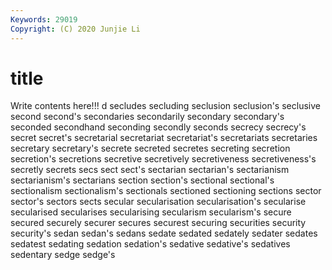 ```yaml
---
Keywords: 29019
Copyright: (C) 2020 Junjie Li
---
```


# title

Write contents here!!!
d 
secludes 
secluding 
seclusion
seclusion's 
seclusive 
second 
second's 
secondaries 
secondarily 
secondary 
secondary's 
seconded 
secondhand
seconding 
secondly 
seconds 
secrecy 
secrecy's 
secret 
secret's 
secretarial 
secretariat 
secretariat's
secretariats 
secretaries 
secretary 
secretary's 
secrete 
secreted 
secretes 
secreting 
secretion 
secretion's
secretions 
secretive 
secretively 
secretiveness 
secretiveness's 
secretly 
secrets 
secs 
sect 
sect's
sectarian 
sectarian's 
sectarianism 
sectarianism's 
sectarians 
section 
section's 
sectional 
sectional's 
sectionalism
sectionalism's 
sectionals 
sectioned 
sectioning 
sections 
sector 
sector's 
sectors 
sects 
secular
secularisation 
secularisation's 
secularise 
secularised 
secularises 
secularising 
secularism 
secularism's 
secure 
secured
securely 
securer 
secures 
securest 
securing 
securities 
security 
security's 
sedan 
sedan's
sedans 
sedate 
sedated 
sedately 
sedater 
sedates 
sedatest 
sedating 
sedation 
sedation's
sedative 
sedative's 
sedatives 
sedentary 
sedge 
sedge's 
